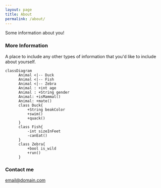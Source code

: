 ```yaml
---
layout: page
title: About
permalink: /about/
---
```


Some information about you!

### More Information

A place to include any other types of information that you'd like to include about yourself.

```mermaid
classDiagram
      Animal <|-- Duck
      Animal <|-- Fish
      Animal <|-- Zebra
      Animal : +int age
      Animal : +String gender
      Animal: +isMammal()
      Animal: +mate()
      class Duck{
          +String beakColor
          +swim()
          +quack()
      }
      class Fish{
          -int sizeInFeet
          -canEat()
      }
      class Zebra{
          +bool is_wild
          +run()
      }
```

### Contact me

[email@domain.com](mailto:email@domain.com)
